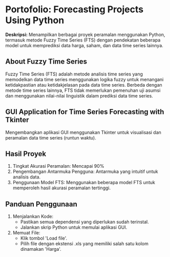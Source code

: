 # Portofolio: Forecasting Projects Using Python
**Deskripsi:**
Menampilkan berbagai proyek peramalan menggunakan Python, termasuk metode Fuzzy Time Series (FTS) dengan pendekatan beberapa model untuk memprediksi data harga, saham, dan data time series lainnya.
## About Fuzzy Time Series
Fuzzy Time Series (FTS) adalah metode analisis time series yang memodelkan data time series menggunakan logika fuzzy untuk menangani ketidakpastian atau ketidakjelasan pada data time series. Berbeda dengan metode time series lainnya, FTS tidak memerlukan pemenuhan uji asumsi dan menggunakan nilai-nilai linguistik dalam prediksi data time series.
## GUI Application for Time Series Forecasting with Tkinter
Mengembangkan aplikasi GUI menggunakan Tkinter untuk visualisasi dan peramalan data time series (runtun waktu).
## Hasil Proyek
1. Tingkat Akurasi Peramalan: Mencapai 90%
2. Pengembangan Antarmuka Pengguna: Antarmuka yang intuitif untuk analisis data.
3. Penggunaan Model FTS: Menggunakan beberapa model FTS untuk memperoleh hasil akurasi peramalan tertinggi.
## Panduan Penggunaan
1. Menjalankan Kode:
   - Pastikan semua dependensi yang diperlukan sudah terinstal.
   - Jalankan skrip Python untuk memulai aplikasi GUI.
2. Memuat File:
   - Klik tombol 'Load file'.
   - Pilih file dengan ekstensi .xls yang memiliki salah satu kolom dinamakan 'Harga'.
